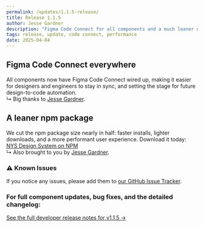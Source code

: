 ```yaml
---
permalink: /updates/1.1.5-release/
title: Release 1.1.5
author: Jesse Gardner
description: "Figma Code Connect for all components and a much leaner npm package."
tags: release, update, code connect, performance
date: 2025-04-04
---
```


## Figma Code Connect everywhere
All components now have Figma Code Connect wired up, making it easier for designers and engineers to stay in sync, and setting the stage for future design-to-code automation.  
↳ Big thanks to [Jesse Gardner](https://github.com/plasticmind).  

## A leaner npm package
We cut the npm package size nearly in half: faster installs, lighter downloads, and a more performant user experience. Download it today: [NYS Design System on NPM](https://www.npmjs.com/org/nysds)  
↳ Also brought to you by [Jesse Gardner](https://github.com/plasticmind).  

### ⚠️ Known Issues
If you notice any issues, please add them to [our GitHub Issue Tracker](https://github.com/ITS-HCD/nysds/issues).  

### For full component updates, bug fixes, and the detailed changelog:  
[See the full developer release notes for v1.1.5 →](https://github.com/ITS-HCD/nysds/releases/tag/v1.1.5 "https://github.com/its-hcd/nysds/releases/tag/v1.1.5")
